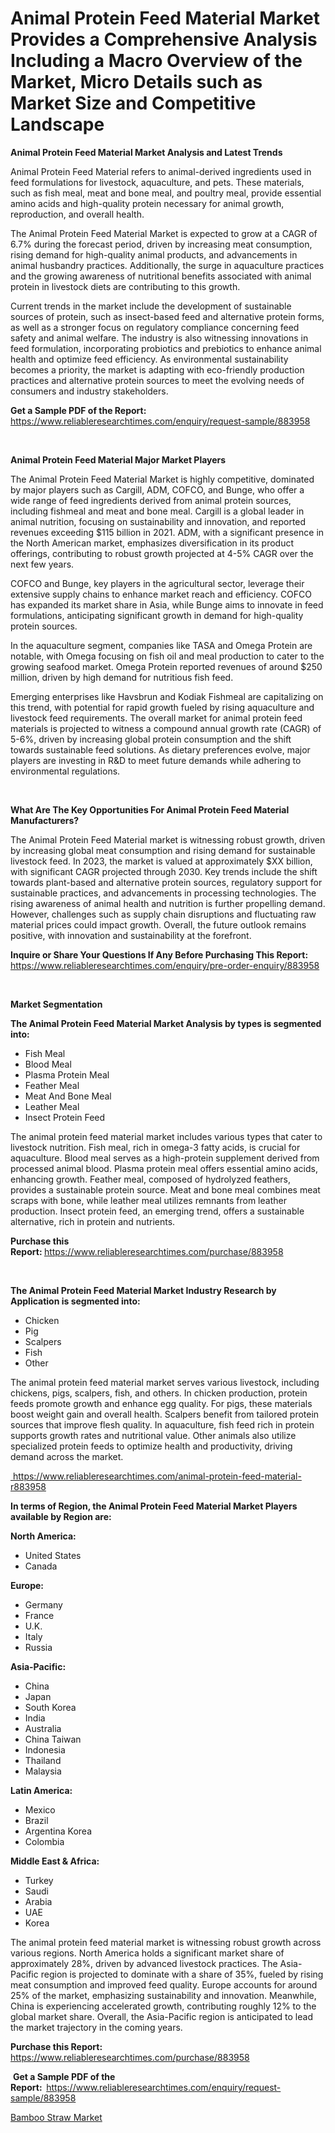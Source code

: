 <p><h1>Animal Protein Feed Material Market Provides a Comprehensive Analysis Including a Macro Overview of the Market, Micro Details such as Market Size and Competitive Landscape</h1></p><p><strong>Animal Protein Feed Material Market Analysis and Latest Trends</strong></p>
<p><p>Animal Protein Feed Material refers to animal-derived ingredients used in feed formulations for livestock, aquaculture, and pets. These materials, such as fish meal, meat and bone meal, and poultry meal, provide essential amino acids and high-quality protein necessary for animal growth, reproduction, and overall health.</p><p>The Animal Protein Feed Material Market is expected to grow at a CAGR of 6.7% during the forecast period, driven by increasing meat consumption, rising demand for high-quality animal products, and advancements in animal husbandry practices. Additionally, the surge in aquaculture practices and the growing awareness of nutritional benefits associated with animal protein in livestock diets are contributing to this growth.</p><p>Current trends in the market include the development of sustainable sources of protein, such as insect-based feed and alternative protein forms, as well as a stronger focus on regulatory compliance concerning feed safety and animal welfare. The industry is also witnessing innovations in feed formulation, incorporating probiotics and prebiotics to enhance animal health and optimize feed efficiency. As environmental sustainability becomes a priority, the market is adapting with eco-friendly production practices and alternative protein sources to meet the evolving needs of consumers and industry stakeholders.</p></p>
<p><strong>Get a Sample PDF of the Report:&nbsp;</strong> <a href="https://www.reliableresearchtimes.com/enquiry/request-sample/883958?utm_campaign=3297&utm_medium=2&utm_source=Github&utm_content=ia&utm_term=30032025&utm_id=animal-protein-feed-material">https://www.reliableresearchtimes.com/enquiry/request-sample/883958</a></p>
<p>&nbsp;</p>
<p><strong>Animal Protein Feed Material Major Market Players</strong></p>
<p><p>The Animal Protein Feed Material Market is highly competitive, dominated by major players such as Cargill, ADM, COFCO, and Bunge, who offer a wide range of feed ingredients derived from animal protein sources, including fishmeal and meat and bone meal. Cargill is a global leader in animal nutrition, focusing on sustainability and innovation, and reported revenues exceeding $115 billion in 2021. ADM, with a significant presence in the North American market, emphasizes diversification in its product offerings, contributing to robust growth projected at 4-5% CAGR over the next few years.</p><p>COFCO and Bunge, key players in the agricultural sector, leverage their extensive supply chains to enhance market reach and efficiency. COFCO has expanded its market share in Asia, while Bunge aims to innovate in feed formulations, anticipating significant growth in demand for high-quality protein sources.</p><p>In the aquaculture segment, companies like TASA and Omega Protein are notable, with Omega focusing on fish oil and meal production to cater to the growing seafood market. Omega Protein reported revenues of around $250 million, driven by high demand for nutritious fish feed.</p><p>Emerging enterprises like Havsbrun and Kodiak Fishmeal are capitalizing on this trend, with potential for rapid growth fueled by rising aquaculture and livestock feed requirements. The overall market for animal protein feed materials is projected to witness a compound annual growth rate (CAGR) of 5-6%, driven by increasing global protein consumption and the shift towards sustainable feed solutions. As dietary preferences evolve, major players are investing in R&D to meet future demands while adhering to environmental regulations.</p></p>
<p>&nbsp;</p>
<p><strong>What Are The Key Opportunities For Animal Protein Feed Material Manufacturers?</strong></p>
<p><p>The Animal Protein Feed Material market is witnessing robust growth, driven by increasing global meat consumption and rising demand for sustainable livestock feed. In 2023, the market is valued at approximately $XX billion, with significant CAGR projected through 2030. Key trends include the shift towards plant-based and alternative protein sources, regulatory support for sustainable practices, and advancements in processing technologies. The rising awareness of animal health and nutrition is further propelling demand. However, challenges such as supply chain disruptions and fluctuating raw material prices could impact growth. Overall, the future outlook remains positive, with innovation and sustainability at the forefront.</p></p>
<p><strong>Inquire or Share Your Questions If Any Before Purchasing This Report:</strong> <a href="https://www.reliableresearchtimes.com/enquiry/pre-order-enquiry/883958?utm_campaign=3297&utm_medium=2&utm_source=Github&utm_content=ia&utm_term=30032025&utm_id=animal-protein-feed-material">https://www.reliableresearchtimes.com/enquiry/pre-order-enquiry/883958</a></p>
<p>&nbsp;</p>
<p><strong>Market Segmentation</strong></p>
<p><strong>The Animal Protein Feed Material Market Analysis by types is segmented into:</strong></p>
<p><ul><li>Fish Meal</li><li>Blood Meal</li><li>Plasma Protein Meal</li><li>Feather Meal</li><li>Meat And Bone Meal</li><li>Leather Meal</li><li>Insect Protein Feed</li></ul></p>
<p><p>The animal protein feed material market includes various types that cater to livestock nutrition. Fish meal, rich in omega-3 fatty acids, is crucial for aquaculture. Blood meal serves as a high-protein supplement derived from processed animal blood. Plasma protein meal offers essential amino acids, enhancing growth. Feather meal, composed of hydrolyzed feathers, provides a sustainable protein source. Meat and bone meal combines meat scraps with bone, while leather meal utilizes remnants from leather production. Insect protein feed, an emerging trend, offers a sustainable alternative, rich in protein and nutrients.</p></p>
<p><strong>Purchase this Report:&nbsp;</strong><a href="https://www.reliableresearchtimes.com/purchase/883958?utm_campaign=3297&utm_medium=2&utm_source=Github&utm_content=ia&utm_term=30032025&utm_id=animal-protein-feed-material">https://www.reliableresearchtimes.com/purchase/883958</a></p>
<p>&nbsp;</p>
<p><strong>The Animal Protein Feed Material Market Industry Research by Application is segmented into:</strong></p>
<p><ul><li>Chicken</li><li>Pig</li><li>Scalpers</li><li>Fish</li><li>Other</li></ul></p>
<p><p>The animal protein feed material market serves various livestock, including chickens, pigs, scalpers, fish, and others. In chicken production, protein feeds promote growth and enhance egg quality. For pigs, these materials boost weight gain and overall health. Scalpers benefit from tailored protein sources that improve flesh quality. In aquaculture, fish feed rich in protein supports growth rates and nutritional value. Other animals also utilize specialized protein feeds to optimize health and productivity, driving demand across the market.</p></p>
<p><a href="https://www.reliableresearchtimes.com/animal-protein-feed-material-r883958?utm_campaign=3297&utm_medium=2&utm_source=Github&utm_content=ia&utm_term=30032025&utm_id=animal-protein-feed-material">&nbsp;https://www.reliableresearchtimes.com/animal-protein-feed-material-r883958</a></p>
<p><strong>In terms of Region, the Animal Protein Feed Material Market Players available by Region are:</strong></p>
<p>
    <p> <strong> North America: </strong>
        <ul>
            <li>United States</li>
            <li>Canada</li>
        </ul>
        </p> 
    <p> <strong> Europe: </strong>
        <ul>
            <li>Germany</li>
            <li>France</li>
            <li>U.K.</li>
            <li>Italy</li>
            <li>Russia</li>
        </ul>
        </p> 
    <p> <strong> Asia-Pacific: </strong>
        <ul>
            <li>China</li>
            <li>Japan</li>
            <li>South Korea</li>
            <li>India</li>
            <li>Australia</li>
            <li>China Taiwan</li>
            <li>Indonesia</li>
            <li>Thailand</li>
            <li>Malaysia</li>
        </ul>
        </p> 
    <p> <strong> Latin America: </strong>
        <ul>
            <li>Mexico</li>
            <li>Brazil</li>
            <li>Argentina Korea</li>
            <li>Colombia</li>
        </ul>
        </p> 
    <p> <strong> Middle East & Africa: </strong>
        <ul>
            <li>Turkey</li>
            <li>Saudi</li>
            <li>Arabia</li>
            <li>UAE</li>
            <li>Korea</li>
        </ul>
    </p>
    </p>
<p><p>The animal protein feed material market is witnessing robust growth across various regions. North America holds a significant market share of approximately 28%, driven by advanced livestock practices. The Asia-Pacific region is projected to dominate with a share of 35%, fueled by rising meat consumption and improved feed quality. Europe accounts for around 25% of the market, emphasizing sustainability and innovation. Meanwhile, China is experiencing accelerated growth, contributing roughly 12% to the global market share. Overall, the Asia-Pacific region is anticipated to lead the market trajectory in the coming years.</p></p>
<p><strong>Purchase this Report: </strong><a href="https://www.reliableresearchtimes.com/purchase/883958?utm_campaign=3297&utm_medium=2&utm_source=Github&utm_content=ia&utm_term=30032025&utm_id=animal-protein-feed-material">https://www.reliableresearchtimes.com/purchase/883958</a></p>
<p>&nbsp;<strong>Get a Sample PDF of the Report:&nbsp;&nbsp;</strong><a href="https://www.reliableresearchtimes.com/enquiry/request-sample/883958?utm_campaign=3297&utm_medium=2&utm_source=Github&utm_content=ia&utm_term=30032025&utm_id=animal-protein-feed-material">https://www.reliableresearchtimes.com/enquiry/request-sample/883958</a></p>
<p><strong></strong></p>
<p><p><a href="https://github.com/shrebasokib/Market-Research-Report-List-1/blob/main/bamboo-straw-market.md?utm_campaign=3297&utm_medium=2&utm_source=Github&utm_content=ia&utm_term=30032025&utm_id=animal-protein-feed-material">Bamboo Straw Market</a></p></p>